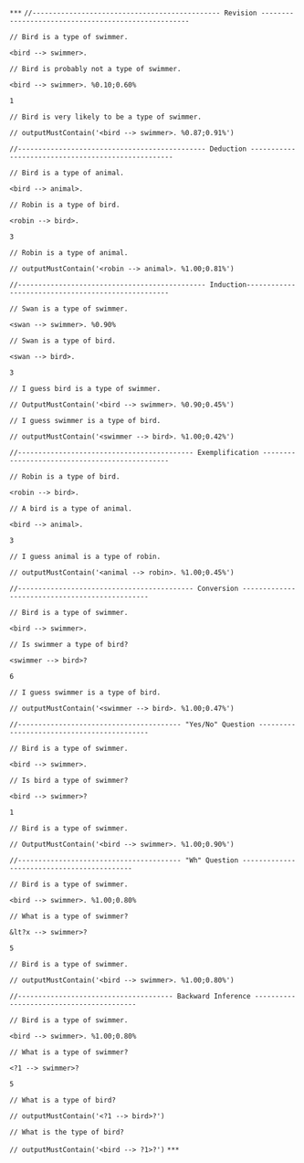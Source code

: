 
`***`
`//---------------------------------------------- Revision ----------------------------------------------------`

`// Bird is a type of swimmer.`

`<bird --> swimmer>.`

`// Bird is probably not a type of swimmer.`

`<bird --> swimmer>. %0.10;0.60%`

`1`

`// Bird is very likely to be a type of swimmer.`

`// outputMustContain('<bird --> swimmer>. %0.87;0.91%')`

`//---------------------------------------------- Deduction ---------------------------------------------------`

`// Bird is a type of animal.`

`<bird --> animal>.`

`// Robin is a type of bird.`

`<robin --> bird>.`

`3`

`// Robin is a type of animal.`

`// outputMustContain('<robin --> animal>. %1.00;0.81%')`

`//---------------------------------------------- Induction---------------------------------------------------`

`// Swan is a type of swimmer. `

`<swan --> swimmer>. %0.90%`

`// Swan is a type of bird. `

`<swan --> bird>. `

`3`

`// I guess bird is a type of swimmer.`

`// OutputMustContain('<bird --> swimmer>. %0.90;0.45%')`

`// I guess swimmer is a type of bird.`

`// outputMustContain('<swimmer --> bird>. %1.00;0.42%')`

`//------------------------------------------- Exemplification -----------------------------------------------`

`// Robin is a type of bird.`

`<robin --> bird>.`

`// A bird is a type of animal.`

`<bird --> animal>.`

`3`

`// I guess animal is a type of robin. `

`// outputMustContain('<animal --> robin>. %1.00;0.45%')`

`//------------------------------------------- Conversion -----------------------------------------------`

`// Bird is a type of swimmer. `

`<bird --> swimmer>.`

`// Is swimmer a type of bird?`

`<swimmer --> bird>? `

`6`

`// I guess swimmer is a type of bird.`

`// outputMustContain('<swimmer --> bird>. %1.00;0.47%')`

`//---------------------------------------- "Yes/No" Question -------------------------------------------`

`// Bird is a type of swimmer.`

`<bird --> swimmer>.`

`// Is bird a type of swimmer?`

`<bird --> swimmer>? `

`1`

`// Bird is a type of swimmer.`

`// OutputMustContain('<bird --> swimmer>. %1.00;0.90%')`

`//---------------------------------------- "Wh" Question -------------------------------------------`

`// Bird is a type of swimmer.`

`<bird --> swimmer>. %1.00;0.80%`

`// What is a type of swimmer?`

`&lt?x --> swimmer>?  `

`5`

`// Bird is a type of swimmer.`

`// outputMustContain('<bird --> swimmer>. %1.00;0.80%')`

`//-------------------------------------- Backward Inference -----------------------------------------`

`// Bird is a type of swimmer.`

`<bird --> swimmer>. %1.00;0.80%`

`// What is a type of swimmer?`

`<?1 --> swimmer>?  `

`5`

`// What is a type of bird?`

`// outputMustContain('<?1 --> bird>?')`

`// What is the type of bird?`

`// outputMustContain('<bird --> ?1>?')`
`***`
